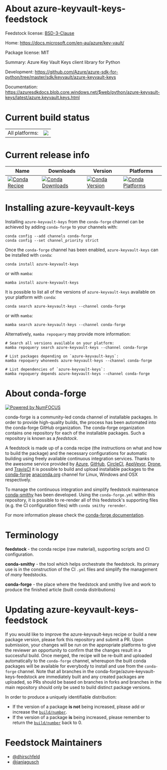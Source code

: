 About azure-keyvault-keys-feedstock
===================================

Feedstock license: [BSD-3-Clause](https://github.com/conda-forge/azure-keyvault-keys-feedstock/blob/main/LICENSE.txt)

Home: https://docs.microsoft.com/en-au/azure/key-vault/

Package license: MIT

Summary: Azure Key Vault Keys client library for Python

Development: https://github.com/Azure/azure-sdk-for-python/tree/master/sdk/keyvault/azure-keyvault-keys

Documentation: https://azuresdkdocs.blob.core.windows.net/$web/python/azure-keyvault-keys/latest/azure.keyvault.keys.html

Current build status
====================


<table><tr><td>All platforms:</td>
    <td>
      <a href="https://dev.azure.com/conda-forge/feedstock-builds/_build/latest?definitionId=10807&branchName=main">
        <img src="https://dev.azure.com/conda-forge/feedstock-builds/_apis/build/status/azure-keyvault-keys-feedstock?branchName=main">
      </a>
    </td>
  </tr>
</table>

Current release info
====================

| Name | Downloads | Version | Platforms |
| --- | --- | --- | --- |
| [![Conda Recipe](https://img.shields.io/badge/recipe-azure--keyvault--keys-green.svg)](https://anaconda.org/conda-forge/azure-keyvault-keys) | [![Conda Downloads](https://img.shields.io/conda/dn/conda-forge/azure-keyvault-keys.svg)](https://anaconda.org/conda-forge/azure-keyvault-keys) | [![Conda Version](https://img.shields.io/conda/vn/conda-forge/azure-keyvault-keys.svg)](https://anaconda.org/conda-forge/azure-keyvault-keys) | [![Conda Platforms](https://img.shields.io/conda/pn/conda-forge/azure-keyvault-keys.svg)](https://anaconda.org/conda-forge/azure-keyvault-keys) |

Installing azure-keyvault-keys
==============================

Installing `azure-keyvault-keys` from the `conda-forge` channel can be achieved by adding `conda-forge` to your channels with:

```
conda config --add channels conda-forge
conda config --set channel_priority strict
```

Once the `conda-forge` channel has been enabled, `azure-keyvault-keys` can be installed with `conda`:

```
conda install azure-keyvault-keys
```

or with `mamba`:

```
mamba install azure-keyvault-keys
```

It is possible to list all of the versions of `azure-keyvault-keys` available on your platform with `conda`:

```
conda search azure-keyvault-keys --channel conda-forge
```

or with `mamba`:

```
mamba search azure-keyvault-keys --channel conda-forge
```

Alternatively, `mamba repoquery` may provide more information:

```
# Search all versions available on your platform:
mamba repoquery search azure-keyvault-keys --channel conda-forge

# List packages depending on `azure-keyvault-keys`:
mamba repoquery whoneeds azure-keyvault-keys --channel conda-forge

# List dependencies of `azure-keyvault-keys`:
mamba repoquery depends azure-keyvault-keys --channel conda-forge
```


About conda-forge
=================

[![Powered by
NumFOCUS](https://img.shields.io/badge/powered%20by-NumFOCUS-orange.svg?style=flat&colorA=E1523D&colorB=007D8A)](https://numfocus.org)

conda-forge is a community-led conda channel of installable packages.
In order to provide high-quality builds, the process has been automated into the
conda-forge GitHub organization. The conda-forge organization contains one repository
for each of the installable packages. Such a repository is known as a *feedstock*.

A feedstock is made up of a conda recipe (the instructions on what and how to build
the package) and the necessary configurations for automatic building using freely
available continuous integration services. Thanks to the awesome service provided by
[Azure](https://azure.microsoft.com/en-us/services/devops/), [GitHub](https://github.com/),
[CircleCI](https://circleci.com/), [AppVeyor](https://www.appveyor.com/),
[Drone](https://cloud.drone.io/welcome), and [TravisCI](https://travis-ci.com/)
it is possible to build and upload installable packages to the
[conda-forge](https://anaconda.org/conda-forge) [anaconda.org](https://anaconda.org/)
channel for Linux, Windows and OSX respectively.

To manage the continuous integration and simplify feedstock maintenance
[conda-smithy](https://github.com/conda-forge/conda-smithy) has been developed.
Using the ``conda-forge.yml`` within this repository, it is possible to re-render all of
this feedstock's supporting files (e.g. the CI configuration files) with ``conda smithy rerender``.

For more information please check the [conda-forge documentation](https://conda-forge.org/docs/).

Terminology
===========

**feedstock** - the conda recipe (raw material), supporting scripts and CI configuration.

**conda-smithy** - the tool which helps orchestrate the feedstock.
                   Its primary use is in the construction of the CI ``.yml`` files
                   and simplify the management of *many* feedstocks.

**conda-forge** - the place where the feedstock and smithy live and work to
                  produce the finished article (built conda distributions)


Updating azure-keyvault-keys-feedstock
======================================

If you would like to improve the azure-keyvault-keys recipe or build a new
package version, please fork this repository and submit a PR. Upon submission,
your changes will be run on the appropriate platforms to give the reviewer an
opportunity to confirm that the changes result in a successful build. Once
merged, the recipe will be re-built and uploaded automatically to the
`conda-forge` channel, whereupon the built conda packages will be available for
everybody to install and use from the `conda-forge` channel.
Note that all branches in the conda-forge/azure-keyvault-keys-feedstock are
immediately built and any created packages are uploaded, so PRs should be based
on branches in forks and branches in the main repository should only be used to
build distinct package versions.

In order to produce a uniquely identifiable distribution:
 * If the version of a package **is not** being increased, please add or increase
   the [``build/number``](https://docs.conda.io/projects/conda-build/en/latest/resources/define-metadata.html#build-number-and-string).
 * If the version of a package **is** being increased, please remember to return
   the [``build/number``](https://docs.conda.io/projects/conda-build/en/latest/resources/define-metadata.html#build-number-and-string)
   back to 0.

Feedstock Maintainers
=====================

* [@dhirschfeld](https://github.com/dhirschfeld/)
* [@janjagusch](https://github.com/janjagusch/)

